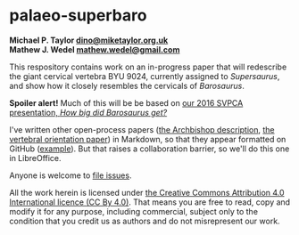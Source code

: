 # palaeo-superbaro

**Michael P. Taylor <dino@miketaylor.org.uk>**  
**Mathew J. Wedel <mathew.wedel@gmail.com>**

This respository contains work on an in-progress paper that will redescribe the giant cervical vertebra BYU 9024, currently assigned to _Supersaurus_, and show how it closely resembles the cervicals of _Barosaurus_.

**Spoiler alert!** Much of this will be be based on [our 2016 SVPCA presentation, _How big did Barosaurus get?_](http://www.miketaylor.org.uk/dino/pubs/svpca2016/abstract.html)

I've written other open-process papers ([the Archbishop description](https://github.com/MikeTaylor/palaeo-archbishop/), [the vertebral orientation paper](https://github.com/MikeTaylor/palaeo-vo/)) in Markdown, so that they appear formatted on GitHub ([example](https://github.com/MikeTaylor/palaeo-vo/blob/master/vo-manuscript.md)). But that raises a collaboration barrier, so we'll do this one in LibreOffice.

Anyone is welcome to [file issues](https://github.com/MikeTaylor/palaeo-superbaro/issues).

All the work herein is licensed under [the Creative Commons Attribution 4.0 International licence (CC By 4.0)](https://creativecommons.org/licenses/by/4.0/). That means you are free to read, copy and modify it for any purpose, including commercial, subject only to the condition that you credit us as authors and do not misrepresent our work.

